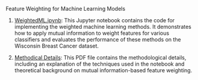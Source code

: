Feature Weighting for Machine Learning Models

1. [WeightedML.ipynb](WeightedML.ipynb): This Jupyter notebook contains the code for implementing the weighted machine learning methods. It demonstrates how to apply mutual information to weight features for various classifiers and evaluates the performance of these methods on the Wisconsin Breast Cancer dataset.
   
2. [Methodical Details](Methodical_Details.pdf): This PDF file contains the methodological details, including an explanation of the techniques used in the notebook and theoretical background on mutual information-based feature weighting.
